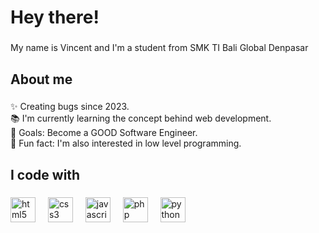 <h1 align="left">Hey there!</h1>

###

<p align="left">My name is Vincent and I'm a  student from SMK TI Bali Global Denpasar</p>

###

<h2 align="left">About me</h2>

###

<p align="left">✨ Creating bugs since 2023.<br>📚 I'm currently learning the concept behind web development.<br>🎯 Goals: Become a GOOD Software Engineer.<br>🎲 Fun fact: I'm also interested in low level programming.</p>

###

<h2 align="left">I code with</h2>

###

<div align="left">
  <img src="https://cdn.jsdelivr.net/gh/devicons/devicon/icons/html5/html5-original.svg" height="40" alt="html5 logo"  />
  <img width="12" />
  <img src="https://cdn.jsdelivr.net/gh/devicons/devicon/icons/css3/css3-original.svg" height="40" alt="css3 logo"  />
  <img width="12" />
  <img src="https://cdn.jsdelivr.net/gh/devicons/devicon/icons/javascript/javascript-original.svg" height="40" alt="javascript logo"  />
  <img width="12" />
  <img src="https://cdn.jsdelivr.net/gh/devicons/devicon/icons/php/php-original.svg" height="40" alt="php logo"  />
  <img width="12" />
  <img src="https://cdn.jsdelivr.net/gh/devicons/devicon/icons/python/python-original.svg" height="40" alt="python logo"  />
</div>

###
